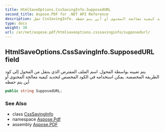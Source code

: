 ```yaml
---
title: HtmlSaveOptions.CssSavingInfo.SupposedURL
second_title: Aspose.PDF for .NET API Reference
description: حقل CssSavingInfo. يتم تعيينه بواسطة المحول. اسم الملف المفترض الذي ينتقل من المحول إلى كود الطريقة المخصصة. يمكن استخدامه في الكود المخصص لتحديد كيفية معالجة المحتوى أو أين يتم حفظه
type: docs
weight: 30
url: /ar/net/aspose.pdf/htmlsaveoptions.csssavinginfo/supposedurl/
---
```

## HtmlSaveOptions.CssSavingInfo.SupposedURL field

يتم تعيينه بواسطة المحول. اسم الملف المفترض الذي ينتقل من المحول إلى كود الطريقة المخصصة. يمكن استخدامه في الكود المخصص لتحديد كيفية معالجة المحتوى أو أين يتم حفظه

```csharp
public string SupposedURL;
```

### See Also

* class [CssSavingInfo](../)
* namespace [Aspose.Pdf](../../../aspose.pdf/)
* assembly [Aspose.PDF](../../../)